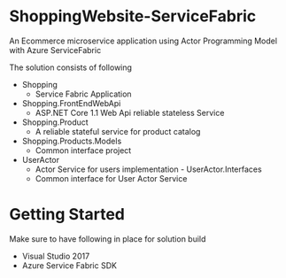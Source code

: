 # ShoppingWebsite-ServiceFabric
An Ecommerce microservice application using Actor Programming Model with Azure ServiceFabric

The solution consists of following
-  Shopping
   - Service Fabric Application
- Shopping.FrontEndWebApi
   - ASP.NET Core 1.1 Web Api  reliable stateless Service
 - Shopping.Product
   - A reliable stateful service for product catalog
  - Shopping.Products.Models
    - Common interface project
   - UserActor
     - Actor Service for users implementation
    - UserActor.Interfaces
      - Common interface for User Actor Service
      
  # Getting Started
  
  Make sure to have following in place for solution build
  - Visual Studio 2017
  - Azure Service Fabric SDK
  
  
